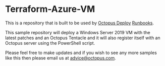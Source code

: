 # Terraform-Azure-VM

This is a repository that is built to be used by [Octopus Deploy](https://octopus.com) [Runbooks](https://octopus.com/docs/runbooks).

This sample repository will deploy a Windows Server 2019 VM with the latest patches and an Octopus Tentacle and it will also register itself with an Octopus server using the PowerShell script.

Please feel free to make updates and if you wish to see any more samples like this then please email us at <advice@octopus.com>.
